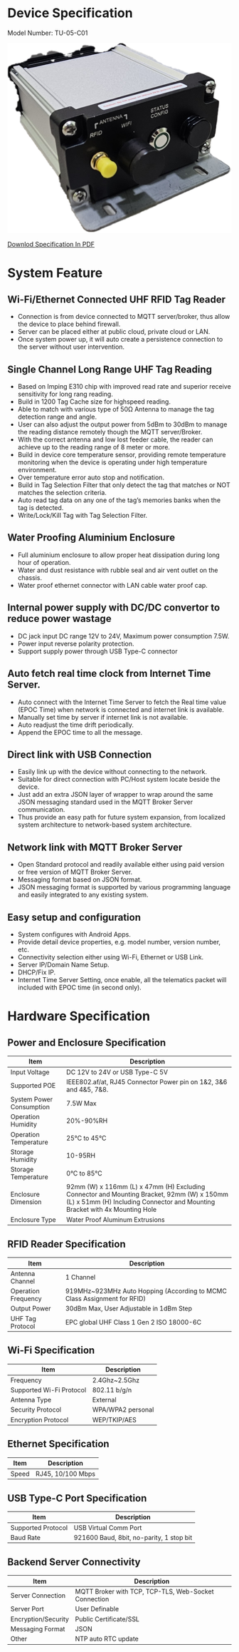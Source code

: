 
# Device Specification

Model Number: TU-05-C01

![](picture/TU05C01View1.png)

[Downlod Specification In PDF](pdf/TU-05-C01%20Product%20Specification%20Rev.1.pdf)
# System Feature

## Wi-Fi/Ethernet Connected UHF RFID Tag Reader

- Connection is from device connected to MQTT server/broker, thus allow the device to place behind firewall.
- Server can be placed either at public cloud, private cloud or LAN.
- Once system power up, it will auto create a persistence connection to the server without user intervention.

## Single Channel Long Range UHF Tag Reading

 - Based on Imping E310 chip with improved read rate and superior receive sensitivity for long rang reading.
 - Build in 1200 Tag Cache size for highspeed reading.
 - Able to match with various type of 50Ω Antenna to manage the tag detection range and angle.
 - User can also adjust the output power from 5dBm to 30dBm to manage the reading distance remotely though the MQTT server/Broker.
 - With the correct antenna and low lost feeder cable, the reader can achieve up to the reading range of 8 meter or more.
 - Build in device core temperature sensor, providing remote temperature monitoring when the device is operating under high temperature environment.
 - Over temperature error auto stop and notification.
 - Build in Tag Selection Filter that only detect the tag that matches or NOT matches the selection criteria.
 - Auto read tag data on any one of the tag’s memories banks when the  tag is detected.
 - Write/Lock/Kill Tag with Tag Selection Filter.

## Water Proofing Aluminium Enclosure

 - Full aluminium enclosure to allow proper heat dissipation during long hour of operation.
 - Water and dust resistance with rubble seal and air vent outlet on the chassis.
 - Water proof ethernet connector with LAN cable water proof cap.

## Internal power supply with DC/DC convertor to reduce power wastage

- DC jack input DC range 12V to 24V, Maximum power consumption 7.5W.
- Power input reverse polarity protection.
- Support supply power through USB Type-C connector

## Auto fetch real time clock from Internet Time Server.

- Auto connect with the Internet Time Server to fetch the Real time value (EPOC Time) when network is connected and internet link is available.
- Manually set time by server if internet link is not available.
- Auto readjust the time drift periodically.
- Append the EPOC time to all the message.

## Direct link with USB Connection

- Easily link up with the device without connecting to the network.
- Suitable for direct connection with PC/Host system locate beside the device.
- Just add an extra JSON layer of wrapper to wrap around the same JSON messaging standard used in the MQTT Broker Server communication.
- Thus provide an easy path for future system expansion, from localized system architecture to network-based system architecture.

## Network link with MQTT Broker Server

- Open Standard protocol and readily available either using paid version or free version of MQTT Broker Server.
- Messaging format based on JSON format.
- JSON messaging format is supported by various programming language and easily integrated to any existing system.

## Easy setup and configuration

- System configures with Android Apps.
- Provide detail device properties, e.g. model number, version number, etc.
- Connectivity selection either using Wi-Fi, Ethernet or USB Link.
- Server IP/Domain Name Setup.
- DHCP/Fix IP.
- Internet Time Server Setting, once enable, all the telematics packet will included with EPOC time (in second only).


# Hardware Specification
## Power and Enclosure Specification

|Item|Description|
|--|--|
|Input Voltage|DC 12V to 24V or USB Type-C 5V  |
|Supported POE|IEEE802.af/at, RJ45 Connector Power pin on 1&2, 3&6 and 4&5, 7&8.|
| System Power Consumption | 7.5W Max |
|Operation Humidity|20%-90%RH|
|Operation Temperature|25°C to 45°C|
|Storage Humidity|10-95RH|
|Storage Temperature|0°C to 85°C|
|Enclosure Dimension |92mm (W) x 116mm (L) x 47mm (H) Excluding Connector and Mounting Bracket, 92mm (W) x 150mm (L) x 51mm (H) Including Connector and Mounting Bracket with 4x Mounting Hole|
|Enclosure Type|Water Proof Aluminum Extrusions|

## RFID Reader Specification

|Item|Description|
|--|--|
|Antenna Channel|	1 Channel|
|Operation Frequency|	919MHz~923MHz Auto Hopping (According to MCMC Class Assignment for RFID)|
|Output Power|	30dBm Max, User Adjustable in 1dBm Step|
|UHF Tag Protocol|	EPC global UHF Class 1 Gen 2 ISO 18000-6C|

## Wi-Fi Specification

|Item|Description|
|--|--|
|Frequency|	2.4Ghz~2.5Ghz
|Supported Wi-Fi Protocol|	802.11 b/g/n|
|Antenna Type|	External|
|Security Protocol|	WPA/WPA2 personal|
|Encryption Protocol|	WEP/TKIP/AES|


## Ethernet Specification

|Item|Description|
|--|--|
|Speed|	RJ45, 10/100 Mbps|

## USB Type-C Port Specification

|Item|Description|
|--|--|
|Supported Protocol|	USB Virtual Comm Port
|Baud Rate|	921600 Baud, 8bit, no-parity, 1 stop bit

## Backend Server Connectivity

|Item|Description|
|--|--|
|Server Connection|	MQTT Broker with TCP, TCP-TLS, Web-Socket Connection|
|Server Port|	User Definable|
|Encryption/Security|	Public Certificate/SSL|
|Messaging Format|	JSON|
|Other|	NTP auto RTC update|


